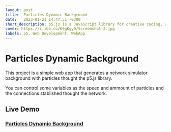 ```yaml
---
layout: post
title:  Particles Dynamic Background
date:   2023-01-21 14:47:51 -0300
short_description: p5.js is a JavaScript library for creative coding, with a focus on making coding accessible and inclusive for artists, designers, educators, beginners, and anyone else! 
cover: https://i.ibb.co/K9gKgy9/Screenshot-2.jpg
labels: p5, Web Development, WebApp
---
```


# Particles Dynamic Background

This project is a simple web app that generates a network simulator background with particles thought the p5.js library.

You can control some variables as the speed and ammount of particles and the connections stablished thought the network.

## Live Demo

### [Particles Dynamic Background](https://lucasgeron.github.io/p5/particles-dynamic-background)